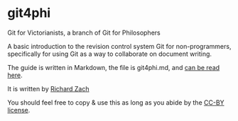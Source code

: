 git4phi
=======

Git for Victorianists, a branch of Git for Philosophers

A basic introduction to the revision control system Git for non-programmers, specifically for using Git as a way to collaborate on document writing.

The guide is written in Markdown, the file is git4phi.md, and [can be read here](https://github.com/rzach/git4phi/blob/master/git4phi.md).

It is written by [Richard Zach](http://richardzach.org)

You should feel free to copy & use this as long as you abide by the [CC-BY license](LICENSE.md).

